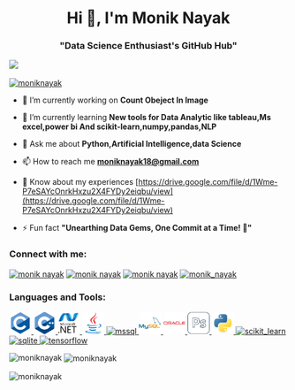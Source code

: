 <h1 align="center">Hi 👋, I'm Monik Nayak</h1>
<h3 align="center">"Data Science Enthusiast's GitHub Hub"</h3>
<IMG SRC="a.gif">
<p align="left"> <a href="https://github.com/ryo-ma/github-profile-trophy"><img src="https://github-profile-trophy.vercel.app/?username=moniknayak" alt="moniknayak" /></a> </p>

- 🔭 I’m currently working on **Count Obeject In Image**

- 🌱 I’m currently learning **New tools for Data Analytic like tableau,Ms excel,power bi And scikit-learn,numpy,pandas,NLP**

- 💬 Ask me about **Python,Artificial Intelligence,data Science**

- 📫 How to reach me **moniknayak18@gmail.com**

- 📄 Know about my experiences [https://drive.google.com/file/d/1Wme-P7eSAYcOnrkHxzu2X4FYDy2eiqbu/view](https://drive.google.com/file/d/1Wme-P7eSAYcOnrkHxzu2X4FYDy2eiqbu/view)

- ⚡ Fun fact **"Unearthing Data Gems, One Commit at a Time! 💎"**

<h3 align="left">Connect with me:</h3>
<p align="left">
<a href="https://linkedin.com/in/monik nayak" target="blank"><img align="center" src="https://raw.githubusercontent.com/rahuldkjain/github-profile-readme-generator/master/src/images/icons/Social/linked-in-alt.svg" alt="monik nayak" height="30" width="40" /></a>
<a href="https://kaggle.com/monik nayak" target="blank"><img align="center" src="https://raw.githubusercontent.com/rahuldkjain/github-profile-readme-generator/master/src/images/icons/Social/kaggle.svg" alt="monik nayak" height="30" width="40" /></a>
<a href="https://fb.com/monik nayak" target="blank"><img align="center" src="https://raw.githubusercontent.com/rahuldkjain/github-profile-readme-generator/master/src/images/icons/Social/facebook.svg" alt="monik nayak" height="30" width="40" /></a>
<a href="https://instagram.com/monik_nayak" target="blank"><img align="center" src="https://raw.githubusercontent.com/rahuldkjain/github-profile-readme-generator/master/src/images/icons/Social/instagram.svg" alt="monik_nayak" height="30" width="40" /></a>
</p>

<h3 align="left">Languages and Tools:</h3>
<p align="left"> <a href="https://www.cprogramming.com/" target="_blank" rel="noreferrer"> <img src="https://raw.githubusercontent.com/devicons/devicon/master/icons/c/c-original.svg" alt="c" width="40" height="40"/> </a> <a href="https://www.w3schools.com/cpp/" target="_blank" rel="noreferrer"> <img src="https://raw.githubusercontent.com/devicons/devicon/master/icons/cplusplus/cplusplus-original.svg" alt="cplusplus" width="40" height="40"/> </a> <a href="https://dotnet.microsoft.com/" target="_blank" rel="noreferrer"> <img src="https://raw.githubusercontent.com/devicons/devicon/master/icons/dot-net/dot-net-original-wordmark.svg" alt="dotnet" width="40" height="40"/> </a> <a href="https://www.java.com" target="_blank" rel="noreferrer"> <img src="https://raw.githubusercontent.com/devicons/devicon/master/icons/java/java-original.svg" alt="java" width="40" height="40"/> </a> <a href="https://www.microsoft.com/en-us/sql-server" target="_blank" rel="noreferrer"> <img src="https://www.svgrepo.com/show/303229/microsoft-sql-server-logo.svg" alt="mssql" width="40" height="40"/> </a> <a href="https://www.mysql.com/" target="_blank" rel="noreferrer"> <img src="https://raw.githubusercontent.com/devicons/devicon/master/icons/mysql/mysql-original-wordmark.svg" alt="mysql" width="40" height="40"/> </a> <a href="https://www.oracle.com/" target="_blank" rel="noreferrer"> <img src="https://raw.githubusercontent.com/devicons/devicon/master/icons/oracle/oracle-original.svg" alt="oracle" width="40" height="40"/> </a> <a href="https://www.photoshop.com/en" target="_blank" rel="noreferrer"> <img src="https://raw.githubusercontent.com/devicons/devicon/master/icons/photoshop/photoshop-line.svg" alt="photoshop" width="40" height="40"/> </a> <a href="https://www.python.org" target="_blank" rel="noreferrer"> <img src="https://raw.githubusercontent.com/devicons/devicon/master/icons/python/python-original.svg" alt="python" width="40" height="40"/> </a> <a href="https://scikit-learn.org/" target="_blank" rel="noreferrer"> <img src="https://upload.wikimedia.org/wikipedia/commons/0/05/Scikit_learn_logo_small.svg" alt="scikit_learn" width="40" height="40"/> </a> <a href="https://www.sqlite.org/" target="_blank" rel="noreferrer"> <img src="https://www.vectorlogo.zone/logos/sqlite/sqlite-icon.svg" alt="sqlite" width="40" height="40"/> </a> <a href="https://www.tensorflow.org" target="_blank" rel="noreferrer"> <img src="https://www.vectorlogo.zone/logos/tensorflow/tensorflow-icon.svg" alt="tensorflow" width="40" height="40"/> </a> </p>

<p><img align="left" src="https://github-readme-stats.vercel.app/api/top-langs?username=moniknayak&show_icons=true&locale=en&layout=compact" alt="moniknayak" /></p>

<p>&nbsp;<img align="center" src="https://github-readme-stats.vercel.app/api?username=moniknayak&show_icons=true&locale=en" alt="moniknayak" /></p>

<p><img align="center" src="https://github-readme-streak-stats.herokuapp.com/?user=moniknayak&" alt="moniknayak" /></p>
